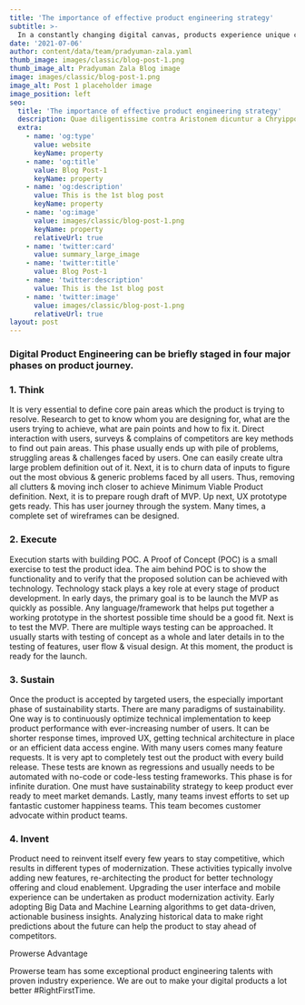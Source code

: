 ```yaml
---
title: 'The importance of effective product engineering strategy'
subtitle: >-
  In a constantly changing digital canvas, products experience unique challenges before they become reality. Product Engineering makes sure that a business idea becomes reality. From the conceptualization to sustained customer happiness. Product Engineering services makes sure that all cogs are in place for digital product execution.
date: '2021-07-06'
author: content/data/team/pradyuman-zala.yaml
thumb_image: images/classic/blog-post-1.png
thumb_image_alt: Pradyuman Zala Blog image
image: images/classic/blog-post-1.png
image_alt: Post 1 placeholder image
image_position: left
seo:
  title: 'The importance of effective product engineering strategy'
  description: Quae diligentissime contra Aristonem dicuntur a Chryippo
  extra:
    - name: 'og:type'
      value: website
      keyName: property
    - name: 'og:title'
      value: Blog Post-1
      keyName: property
    - name: 'og:description'
      value: This is the 1st blog post
      keyName: property
    - name: 'og:image'
      value: images/classic/blog-post-1.png
      keyName: property
      relativeUrl: true
    - name: 'twitter:card'
      value: summary_large_image
    - name: 'twitter:title'
      value: Blog Post-1
    - name: 'twitter:description'
      value: This is the 1st blog post
    - name: 'twitter:image'
      value: images/classic/blog-post-1.png
      relativeUrl: true
layout: post
---
```


### Digital Product Engineering can be briefly staged in four major phases on product journey.

  ### 1. Think

It is very essential to define core pain areas which the product is trying to resolve. Research to get to know whom you are designing for, what are the users trying to achieve, what are pain points and how to fix it. Direct interaction with users, surveys & complains of competitors are key methods to find out pain areas. This phase usually ends up with pile of problems, struggling areas & challenges faced by users. One can easily create ultra large problem definition out of it. Next, it is to churn data of inputs to figure out the most obvious & generic problems faced by all users. Thus, removing all clutters & moving inch closer to achieve Minimum Viable Product definition. Next, it is to prepare rough draft of MVP. Up next, UX prototype gets ready. This has user journey through the system. Many times, a complete set of wireframes can be designed. 

### 2. Execute

Execution starts with building POC. A Proof of Concept (POC) is a small exercise to test the product idea. The aim behind POC is to show the functionality and to verify that the proposed solution can be achieved with technology. Technology stack plays a key role at every stage of product development. In early days, the primary goal is to be launch the MVP as quickly as possible. Any language/framework that helps put together a working prototype in the shortest possible time should be a good fit. Next is to test the MVP. There are multiple ways testing can be approached. It usually starts with testing of concept as a whole and later details in to the testing of features, user flow & visual design. At this moment, the product is ready for the launch. 

### 3. Sustain

Once the product is accepted by targeted users, the especially important phase of sustainability starts. There are many paradigms of sustainability. One way is to continuously optimize technical implementation to keep product performance with ever-increasing number of users. It can be shorter response times, improved UX, getting technical architecture in place or an efficient data access engine. With many users comes many feature requests. It is very apt to completely test out the product with every build release. These tests are known as regressions and usually needs to be automated with no-code or code-less testing frameworks. This phase is for infinite duration. One must have sustainability strategy to keep product ever ready to meet market demands. Lastly, many teams invest efforts to set up fantastic customer happiness teams. This team becomes customer advocate within product teams. 

### 4. Invent

Product need to reinvent itself every few years to stay competitive, which results in different types of modernization. These activities typically involve adding new features, re-architecting the product for better technology offering and cloud enablement. Upgrading the user interface and mobile experience can be undertaken as product modernization activity. Early adopting Big Data and Machine Learning algorithms to get data-driven, actionable business insights. Analyzing historical data to make right predictions about the future can help the product to stay ahead of competitors. 

Prowerse Advantage 

Prowerse team has some exceptional product engineering talents with proven industry experience. We are out to make your digital products a lot better #RightFirstTime.